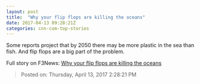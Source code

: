 ```yaml
---
layout: post
title:  "Why your flip flops are killing the oceans"
date: 2017-04-13 09:28:21Z
categories: cnn-com-top-stories
---
```


Some reports project that by 2050 there may be more plastic in the sea than fish. And flip flops are a big part of the problem.


Full story on F3News: [Why your flip flops are killing the oceans](http://www.f3nws.com/n/ZbdehD)

> Posted on: Thursday, April 13, 2017 2:28:21 PM
